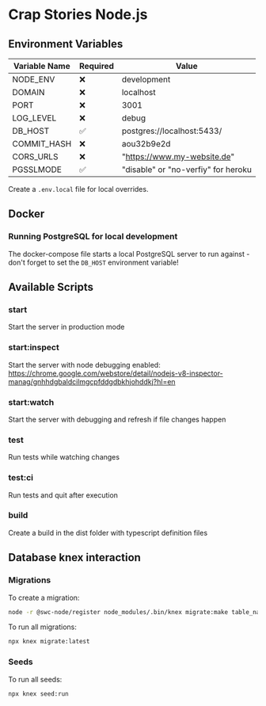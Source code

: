 # Crap Stories Node.js

## Environment Variables

| Variable Name | Required | Value                               |
| ------------- | -------- | ----------------------------------- |
| NODE_ENV      | ❌       | development                         |
| DOMAIN        | ❌       | localhost                           |
| PORT          | ❌       | 3001                                |
| LOG_LEVEL     | ❌       | debug                               |
| DB_HOST       | ✅       | postgres://localhost:5433/          |
| COMMIT_HASH   | ❌       | aou32b9e2d                          |
| CORS_URLS     | ❌       | "https://www.my-website.de"         |
| PGSSLMODE     | ✅       | "disable" or "no-verfiy" for heroku |

Create a `.env.local` file for local overrides.

## Docker

### Running PostgreSQL for local development

The docker-compose file starts a local PostgreSQL server to run against - don't forget to set the `DB_HOST` environment variable!

## Available Scripts

### start

Start the server in production mode

### start:inspect

Start the server with node debugging enabled: https://chrome.google.com/webstore/detail/nodejs-v8-inspector-manag/gnhhdgbaldcilmgcpfddgdbkhjohddkj?hl=en

### start:watch

Start the server with debugging and refresh if file changes happen

### test

Run tests while watching changes

### test:ci

Run tests and quit after execution

### build

Create a build in the dist folder with typescript definition files

## Database knex interaction

### Migrations

To create a migration:

```sh
node -r @swc-node/register node_modules/.bin/knex migrate:make table_name
```

To run all migrations:

```sh
npx knex migrate:latest
```

### Seeds

To run all seeds:

```sh
npx knex seed:run
```
